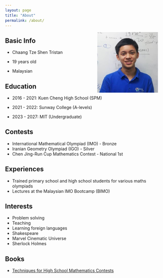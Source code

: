 ```yaml
---
layout: page
title: "About"
permalink: /about/
---
```


<img align="right" src="/downloads/ProfilePic.jpg" alt="Profile Picture" style="height: 200px; width:200px;"/>

## Basic Info

* Chaang Tze Shen Tristan

* 19 years old

* Malaysian

## Education

* 2016 - 2021: Kuen Cheng High School (SPM)

* 2021 - 2022: Sunway College (A-levels)

* 2023 - 2027: MIT (Undergraduate)

## Contests

* International Mathematical Olympiad (IMO) - Bronze
* Iranian Geometry Olympiad (IGO) - Silver
* Chen Jing-Run Cup Mathematics Contest - National 1st

## Experiences

* Trained primary school and high school students for various maths olympiads
* Lectures at the Malaysian IMO Bootcamp (BIMO)

## Interests

* Problem solving
* Teaching
* Learning foreign languages
* Shakespeare
* Marvel Cinematic Universe
* Sherlock Holmes

## Books

* [Techniques for High School Mathematics Contests](https://tristanchaang.github.io/mybook/)
